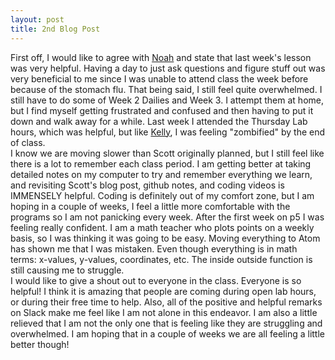 ```yaml
---
layout: post
title: 2nd Blog Post
---
```

First off, I would like to agree with [Noah](http://noahmcmlln.github.io/blog/2016-02-03/code-and-anger.html) and state that last week's lesson was very helpful.  Having a day to just ask questions and figure stuff out was very beneficial to me since I was unable to attend class the week before because of the stomach flu.  That being said, I still feel quite overwhelmed.  I still have to do some of Week 2 Dailies and Week 3.  I attempt them at home, but I find myself getting frustrated and confused and then having to put it down and walk away for a while.  Last week I attended the Thursday Lab hours, which was helpful, but like [Kelly](http://kellypolasek.github.io/blog/2016-02-03/Coding-Blog.html), I was feeling "zombified" by the end of class.  
I know we are moving slower than Scott originally planned, but I still feel like there is a lot to remember each class period.  I am getting better at taking detailed notes on my computer to try and remember everything we learn, and revisiting Scott's blog post, github notes, and coding videos is IMMENSELY helpful.  Coding is definitely out of my comfort zone, but I am hoping in a couple of weeks, I feel a little more comfortable with the programs so I am not panicking every week.  After the first week on p5 I was feeling really confident.  I am a math teacher who plots points on a weekly basis, so I was thinking it was going to be easy.  Moving everything to Atom has shown me that I was mistaken.  Even though everything is in math terms: x-values, y-values, coordinates, etc.  The inside outside function is still causing me to struggle.    
I would like to give a shout out to everyone in the class.  Everyone is so helpful! I think it is amazing that people are coming during open lab hours, or during their free time to help.  Also, all of the positive and helpful remarks on Slack make me feel like I am not alone in this endeavor.  I am also a little relieved that I am not the only one that is feeling like they are struggling and overwhelmed.  I am hoping that in a couple of weeks we are all feeling a little better though!
